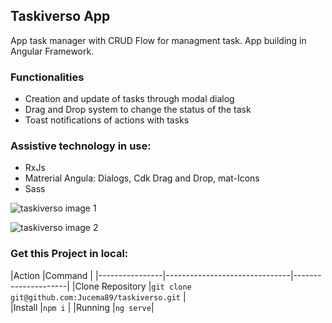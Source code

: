## Taskiverso App

App task manager with CRUD Flow for managment task. App building in Angular Framework. 


### Functionalities

- Creation and update of tasks through modal dialog
- Drag and Drop system to change the status of the task
- Toast notifications of actions with tasks
  

### Assistive technology in use:
- RxJs
- Matrerial Angula: Dialogs, Cdk Drag and Drop, mat-Icons
- Sass

![taskiverso image 1](https://i.ibb.co/GsBFZvd/Captura-de-pantalla-2023-04-15-172058.png)

![taskiverso image 2](https://i.ibb.co/Bq7Wp1K/Captura-de-pantalla-2023-04-15-172141.png)

### Get this Project in local:

|Action           |Command     |
|----------------|-------------------------------|---------------------|
|Clone Repository |`git clone git@github.com:Jucema89/taskiverso.git`            |         
|Install          |`npm i`            |
|Running         |`ng serve`|